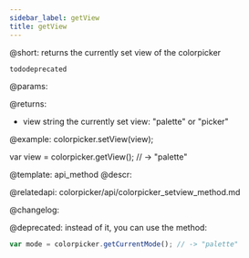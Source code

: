 ```yaml
---
sidebar_label: getView
title: getView
---          
```


@short: returns the currently set view of the colorpicker

```tododeprecated ```


@params:


@returns:
- view    string   the currently set view: "palette" or "picker"


@example:
colorpicker.setView(view);

var view = colorpicker.getView();
// -> "palette"


@template: api_method
@descr:



@relatedapi:
colorpicker/api/colorpicker_setview_method.md


@changelog:

@deprecated: instead of it, you can use the [](colorpicker/api/colorpicker_getcurrentmode_method.md) method:

~~~js
var mode = colorpicker.getCurrentMode(); // -> "palette"
~~~